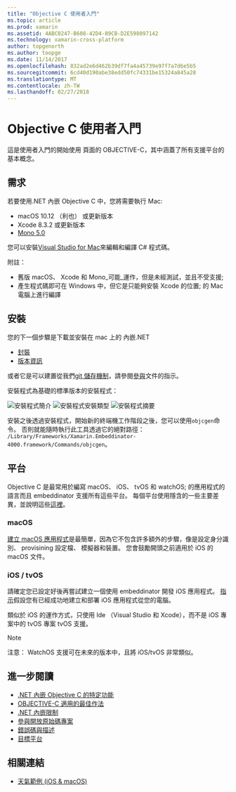 ```yaml
---
title: "Objective C 使用者入門"
ms.topic: article
ms.prod: xamarin
ms.assetid: 4ABC0247-B608-42D4-89CB-D2E598097142
ms.technology: xamarin-cross-platform
author: topgenorth
ms.author: toopge
ms.date: 11/14/2017
ms.openlocfilehash: 832ad2e6d462b39df7fa4a45739e97f7a7d6e5b5
ms.sourcegitcommit: 6cd40d190abe38edd50fc74331be15324a845a28
ms.translationtype: MT
ms.contentlocale: zh-TW
ms.lasthandoff: 02/27/2018
---
```

# <a name="getting-started-with-objective-c"></a>Objective C 使用者入門

這是使用者入門的開始使用 頁面的 OBJECTIVE-C，其中涵蓋了所有支援平台的基本概念。


## <a name="requirements"></a>需求

若要使用.NET 內嵌 Objective C 中，您將需要執行 Mac:

* macOS 10.12 （利也） 或更新版本
* Xcode 8.3.2 或更新版本
* [Mono 5.0](http://www.mono-project.com/download/)

您可以安裝[Visual Studio for Mac](https://www.visualstudio.com/vs/visual-studio-mac/)來編輯和編譯 C# 程式碼。


附註：

* 舊版 macOS、 Xcode 和 Mono_可能_運作，但是未經測試，並且不受支援;
* 產生程式碼即可在 Windows 中，但它是只能夠安裝 Xcode 的位置; 的 Mac 電腦上進行編譯


## <a name="installation"></a>安裝

您的下一個步驟是下載並安裝在 mac 上的 內嵌.NET

* [封裝](https://dl.xamarin.com/embeddinator/Xamarin.Embeddinator-4000-0.2.0.79.pkg)
* [版本資訊](https://github.com/mono/Embeddinator-4000/tree/master/docs/releases)

或者它是可以建置從我們[git 儲存機制](https://github.com/mono/Embeddinator-4000/tree/objc)，請參閱[參與](https://github.com/mono/Embeddinator-4000/blob/master/docs/Contributing.md)文件的指示。

安裝程式為基礎的標準版本的安裝程式：

![安裝程式簡介](images/install1.png)
![安裝程式安裝類型](images/install2.png)
![安裝程式摘要](images/install3.png)

安裝之後透過安裝程式，開始新的終端機工作階段之後，您可以使用`objcgen`命令。
否則就能隨時執行此工具透過它的絕對路徑： `/Library/Frameworks/Xamarin.Embeddinator-4000.framework/Commands/objcgen`。

## <a name="platforms"></a>平台

Objective C 是最常用於編寫 macOS、 iOS、 tvOS 和 watchOS; 的應用程式的語言而且 embeddinator 支援所有這些平台。 每個平台使用隱含的一些主要差異，並說明這些[這裡](~/tools/dotnet-embedding/objective-c/platforms.md)。

### <a name="macos"></a>macOS

[建立 macOS 應用程式](~/tools/dotnet-embedding/get-started/objective-c/macos.md)是最簡單，因為它不包含許多額外的步驟，像是設定身分識別、 provisining 設定檔、 模擬器和裝置。 您會鼓勵開頭之前適用於 iOS 的 macOS 文件。

### <a name="ios--tvos"></a>iOS / tvOS

請確定您已設定好後再嘗試建立一個使用 embeddinator 開發 iOS 應用程式。 [指示](~/tools/dotnet-embedding/get-started/objective-c/ios.md)假設您有已經成功地建立和部署 iOS 應用程式從您的電腦。

類似於 iOS 的運作方式，只使用 Ide （Visual Studio 和 Xcode），而不是 iOS 專案中的 tvOS 專案 tvOS 支援。

> [!NOTE]
> 注意： WatchOS 支援可在未來的版本中，且將 iOS/tvOS 非常類似。


## <a name="further-reading"></a>進一步閱讀

* [.NET 內嵌 Objective C 的特定功能](~/tools/dotnet-embedding/objective-c/index.md)
* [OBJECTIVE-C 適用的最佳作法](~/tools/dotnet-embedding/objective-c/best-practices.md)
* [.NET 內嵌限制](~/tools/dotnet-embedding/limitations.md)
* [參與開放原始碼專案](https://github.com/mono/Embeddinator-4000/blob/master/docs/Contributing.md)
* [錯誤碼與描述](~/tools/dotnet-embedding/errors.md)
* [目標平台](~/tools/dotnet-embedding/objective-c/platforms.md)


## <a name="related-links"></a>相關連結

- [天氣範例 (iOS & macOS)](https://github.com/jamesmontemagno/embeddinator-weather)
